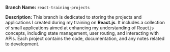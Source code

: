 
**Branch Name:** `react-training-projects`

**Description:**
This branch is dedicated to storing the projects and applications I created during my training on **React.js**. It includes a collection of small applications aimed at enhancing my understanding of React.js concepts, including state management, user routing, and interacting with APIs. Each project contains the code, documentation, and any notes related to development.
